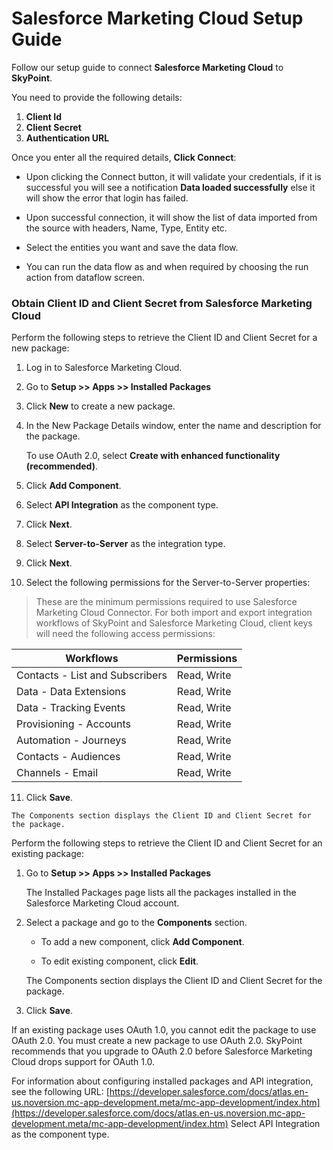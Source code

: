 
# Salesforce Marketing Cloud Setup Guide

Follow our setup guide to connect **Salesforce Marketing Cloud**  to **SkyPoint**.

You need to provide the following details:

  1. **Client Id**
  1. **Client Secret**
  1. **Authentication URL**
  
  Once you enter all the required details, **Click Connect**: 
  
   * Upon clicking the Connect button, it will validate your credentials, if it is successful you will see a notification **Data loaded successfully** else it will show the error that login has failed.

   * Upon successful connection, it will show the list of data imported from the source with headers, Name, Type, Entity etc.

   * Select the entities you want and save the data flow.

   * You can run the data flow as and when required by choosing the run action from dataflow screen.

### Obtain Client ID and Client Secret from Salesforce Marketing Cloud

Perform the following steps to retrieve the Client ID and Client Secret for a new package:

1.  Log in to Salesforce Marketing Cloud.

2.  Go to **Setup >> Apps >> Installed Packages**

3.  Click **New** to create a new package.

4.  In the New Package Details window, enter the name and description for the package.

    To use OAuth 2.0, select **Create with enhanced functionality (recommended)**.

5.  Click **Add Component**.

6.  Select **API Integration** as the component type.

7.  Click **Next**.

8.  Select **Server-to-Server** as the integration type.

9.  Click **Next**.

10.  Select the following permissions for the Server-to-Server properties:

> These are the minimum permissions required to use Salesforce Marketing Cloud Connector.
> For both import and export integration workflows of SkyPoint and Salesforce Marketing Cloud, client keys will need the following access permissions:    

|Workflows  |Permissions  |
|---------|---------|
|Contacts - List and Subscribers   | Read, Write |
|Data - Data Extensions   | Read, Write |
|Data - Tracking Events   | Read, Write |
|Provisioning - Accounts   | Read, Write |
|Automation - Journeys   | Read, Write |
|Contacts - Audiences   | Read, Write |
|Channels - Email  | Read, Write |
    
11.  Click **Save**.

    The Components section displays the Client ID and Client Secret for the package.    

Perform the following steps to retrieve the Client ID and Client Secret for an existing package:

1.  Go to **Setup >> Apps >> Installed Packages**

    

    The Installed Packages page lists all the packages installed in the Salesforce Marketing Cloud account.

    

2.  Select a package and go to the **Components** section.

    

    -   To add a new component, click **Add Component**.

    -   To edit existing component, click **Edit**.

    The Components section displays the Client ID and Client Secret for the package.

3.  Click **Save**.

If an existing package uses OAuth 1.0, you cannot edit the package to use OAuth 2.0. You must create a new package to use OAuth 2.0. SkyPoint recommends that you upgrade to OAuth 2.0 before Salesforce Marketing Cloud drops support for OAuth 1.0.

For information about configuring installed packages and API integration, see the following URL: [https://developer.salesforce.com/docs/atlas.en-us.noversion.mc-app-development.meta/mc-app-development/index.htm](https://developer.salesforce.com/docs/atlas.en-us.noversion.mc-app-development.meta/mc-app-development/index.htm)
Select API Integration as the component type.
